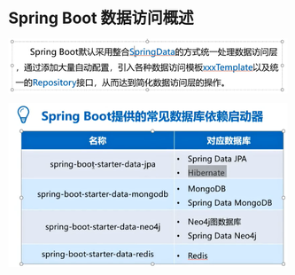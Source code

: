 # Spring Boot 数据访问概述

![image-20200627115255361](../img/image-20200627115255361-5921327.png)

![image-20200627115340382](../img/image-20200627115340382-5921327.png)

